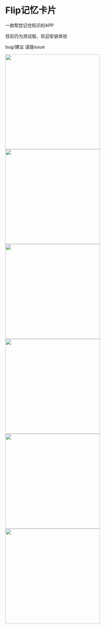 # Flip记忆卡片

一款帮您记住知识的APP

目前仍为测试版，欢迎安装体验

bug/建议 请提issue

<img src="https://raw.githubusercontent.com/f0xa/Flip/master/screenshots/Screenshot1.jpg" width="300px">
<img src="https://raw.githubusercontent.com/f0xa/Flip/master/screenshots/Screenshot2.jpg" width="300px">
<img src="https://raw.githubusercontent.com/f0xa/Flip/master/screenshots/Screenshot3.jpg" width="300px">
<img src="https://raw.githubusercontent.com/f0xa/Flip/master/screenshots/Screenshot4.jpg" width="300px">
<img src="https://raw.githubusercontent.com/f0xa/Flip/master/screenshots/Screenshot5.jpg" width="300px">
<img src="https://raw.githubusercontent.com/f0xa/Flip/master/screenshots/Screenshot6.jpg" width="300px">
